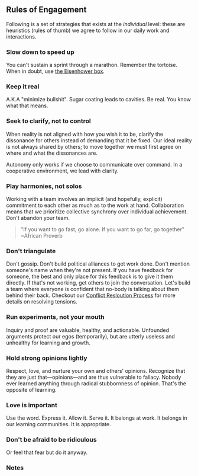 ## Rules of Engagement

Following is a set of strategies that exists at the _individual_ level: these are heuristics (rules of thumb) we agree to follow in our daily work and interactions.

### Slow down to speed up

You can't sustain a sprint through a marathon. Remember the tortoise. When in doubt, use [the Eisenhower box][eisenhower-box].

### Keep it real

A.K.A "minimize bullshit". Sugar coating leads to cavities. Be real. You know what that means.

### Seek to clarify, not to control

When reality is not aligned with how you wish it to be, clarify the dissonance for others instead of demanding that it be fixed. Our ideal reality is not always shared by others; to move together we must first agree on where and what the dissonances are.

Autonomy only works if we choose to communicate over command. In a cooperative environment, we lead with clarity.

### Play harmonies, not solos

Working with a team involves an implicit (and hopefully, explicit) commitment to each other as much as to the work at hand. Collaboration means that we prioritize collective synchrony over individual achievement. Don't abandon your team.

> "If you want to go fast, go alone. If you want to go far, go together" ~African Proverb

### Don't triangulate

Don't gossip. Don't build political alliances to get work done. Don't mention someone's name when they're not present. If you have feedback for someone, the best and only place for this feedback is to give it them directly. If that's not working, get others to join the conversation. Let's build a team where everyone is confident that no-body is talking about them behind their back. Checkout our [Conflict Resloution Process][conflict-process] for more details on resolving tensions.

### Run experiments, not your mouth

Inquiry and proof are valuable, healthy, and actionable. Unfounded arguments protect our egos (temporarily), but are utterly useless and unhealthy for learning and growth.

### Hold strong opinions lightly

Respect, love, and nurture your own and others' opinions. Recognize that they are just that—opinions—and are thus vulnerable to fallacy. Nobody ever learned anything through radical stubbornness of opinion. That's the opposite of learning.

### Love is important

Use the word. Express it. Allow it. Serve it. It belongs at work. It belongs in our learning communities. It is appropriate.

### Don't be afraid to be ridiculous

Or feel that fear but do it anyway.


### Notes

[eisenhower-box]: http://jamesclear.com/eisenhower-box
[conflict-process]: Conflict.md
